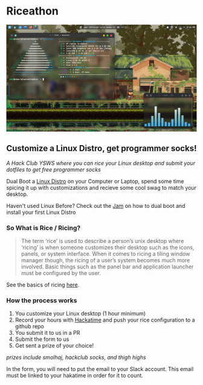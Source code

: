 # Riceathon

![A Wayland + EndevourOS Customization](assets/unix-porn.png)

## Customize a Linux Distro, get programmer socks!

_A Hack Club YSWS where you can rice your Linux desktop and submit your dotfiles to get free programmer socks_

Dual Boot a [Linux Distro](https://en.wikipedia.org/wiki/Linux_distribution) on your Computer or Laptop, spend some time spicing it up with customizations and recieve some cool swag to match your desktop.

Haven't used Linux Before? Check out the [Jam](https://jams.hackclub.com/) on how to dual boot and install your first Linux Distro

### So What is Rice / Ricing?

> The term ‘rice’ is used to describe a person’s unix desktop where ‘ricing’ is when someone customizes their desktop such as the icons, panels, or system interface. When it comes to ricing a tiling window manager though, the ricing of a user’s system becomes much more involved. Basic things such as the panel bar and application launcher must be configured by the user.

See the basics of ricing [here](https://jie-fang.github.io/blog/basics-of-ricing).

### How the process works

1. You customize your Linux desktop (1 hour minimum)
2. Record your hours with [Hackatime](https://waka.hackclub.com/) and push your rice configuration to a github repo
3. You submit it to us in a PR
4. Submit the form to us
5. Get sent a prize of your choice!

_prizes include smolhaj, hackclub socks, and thigh highs_

In the form, you will need to put the email to your Slack account.
This email must be linked to your hakatime in order for it to count.
